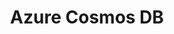 ---
title: Azure Cosmos DB
categories:
  - cloud
docs:
  - id: java
    url: https://www.testcontainers.org/modules/azure/
    example: |
      ```java
      var cosmos = new CosmosDBEmulatorContainer(
        DockerImageName.parse("mcr.microsoft.com/cosmosdb/linux/azure-cosmos-emulator:latest")
      );
      cosmos.start();
      ```
  # - id: dotnet
  #   url: https://www.nuget.org/packages/Testcontainers.CosmosDb
  #   example: |
  #     ```csharp
  #     var cosmosDbContainer = new CosmosDbBuilder()
  #       .WithImage("mcr.microsoft.com/cosmosdb/linux/azure-cosmos-emulator:latest")
  #       .Build();
  #     await cosmosDbContainer.StartAsync();
  #     ```
description: |
  The Azure SDK delivers a platform for developers to leverage the wide variety of Azure services.
---